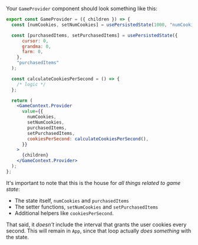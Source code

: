 Your `GameProvider` component should look something like this:

```jsx
export const GameProvider = ({ children }) => {
  const [numCookies, setNumCookies] = usePersistedState(1000, "numCookies");

  const [purchasedItems, setPurchasedItems] = usePersistedState({
      cursor: 0,
      grandma: 0,
      farm: 0,
    },
    "purchasedItems"
  );

  const calculateCookiesPerSecond = () => {
    /* logic */
  };

  return (
    <GameContext.Provider
      value={{
        numCookies,
        setNumCookies,
        purchasedItems,
        setPurchasedItems,
        cookiesPerSecond: calculateCookiesPerSecond(),
      }}
    >
      {children}
    </GameContext.Provider>
  );
};
```

It's important to note that this is the house for _all things related to game state_:

- The state itself, `numCookies` and `purchasedItems`
- The setter functions, `setNumCookies` and `setPurchasedItems`
- Additional helpers like `cookiesPerSecond`.

That said, it _doesn't_ include the interval that grants the user cookies every second. This will remain in `App`, since that loop actually _does something_ with the state.